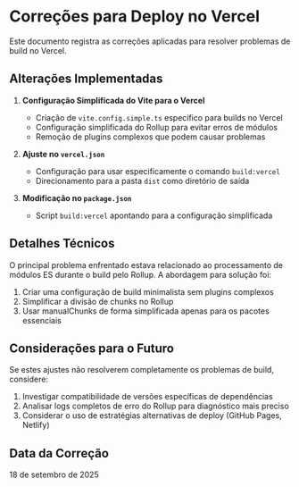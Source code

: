 # Correções para Deploy no Vercel

Este documento registra as correções aplicadas para resolver problemas de build no Vercel.

## Alterações Implementadas

1. **Configuração Simplificada do Vite para o Vercel**
   - Criação de `vite.config.simple.ts` específico para builds no Vercel
   - Configuração simplificada do Rollup para evitar erros de módulos
   - Remoção de plugins complexos que podem causar problemas

2. **Ajuste no `vercel.json`**
   - Configuração para usar especificamente o comando `build:vercel`
   - Direcionamento para a pasta `dist` como diretório de saída

3. **Modificação no `package.json`**
   - Script `build:vercel` apontando para a configuração simplificada

## Detalhes Técnicos

O principal problema enfrentado estava relacionado ao processamento de módulos ES durante o build pelo Rollup. 
A abordagem para solução foi:

1. Criar uma configuração de build minimalista sem plugins complexos
2. Simplificar a divisão de chunks no Rollup
3. Usar manualChunks de forma simplificada apenas para os pacotes essenciais

## Considerações para o Futuro

Se estes ajustes não resolverem completamente os problemas de build, considere:

1. Investigar compatibilidade de versões específicas de dependências
2. Analisar logs completos de erro do Rollup para diagnóstico mais preciso
3. Considerar o uso de estratégias alternativas de deploy (GitHub Pages, Netlify)

## Data da Correção

18 de setembro de 2025
